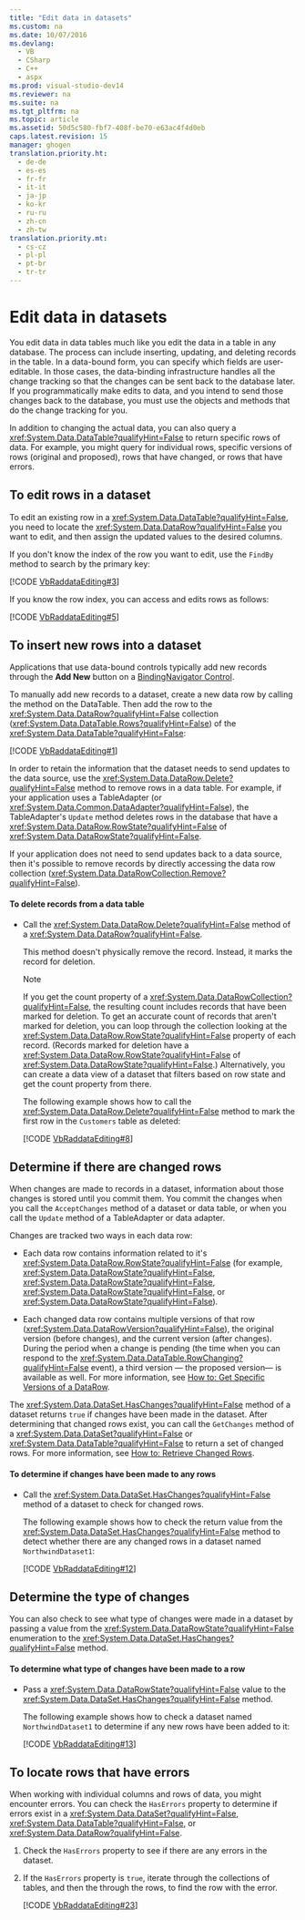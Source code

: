 ```yaml
---
title: "Edit data in datasets"
ms.custom: na
ms.date: 10/07/2016
ms.devlang: 
  - VB
  - CSharp
  - C++
  - aspx
ms.prod: visual-studio-dev14
ms.reviewer: na
ms.suite: na
ms.tgt_pltfrm: na
ms.topic: article
ms.assetid: 50d5c580-fbf7-408f-be70-e63ac4f4d0eb
caps.latest.revision: 15
manager: ghogen
translation.priority.ht: 
  - de-de
  - es-es
  - fr-fr
  - it-it
  - ja-jp
  - ko-kr
  - ru-ru
  - zh-cn
  - zh-tw
translation.priority.mt: 
  - cs-cz
  - pl-pl
  - pt-br
  - tr-tr
---
```

# Edit data in datasets
You edit data in data tables much like you edit the data in a table in any database. The process can include inserting, updating, and deleting records in the table. In a data-bound form, you can specify which fields are user-editable. In those cases, the data-binding infrastructure handles all the change tracking so that the changes can be sent back to the database later. If you programmatically make edits to data, and you intend to send those changes back to the database, you must use the objects and methods that do the change tracking for you.  
  
 In addition to changing the actual data, you can also query a <xref:System.Data.DataTable?qualifyHint=False> to return specific rows of data. For example, you might query for individual rows, specific versions of rows (original and proposed),  rows that have changed, or rows that have errors.  
  
## To edit rows in a dataset  
 To edit an existing row in a <xref:System.Data.DataTable?qualifyHint=False>, you need to locate the <xref:System.Data.DataRow?qualifyHint=False> you want to edit, and then assign the updated values to the desired columns.  
  
 If you don't know the index of the row you want to edit, use the `FindBy` method to search by the primary key:  
  
 [!CODE [VbRaddataEditing#3](../CodeSnippet/VS_Snippets_VBCSharp/VbRaddataEditing#3)]  
  
 If you know the row index, you can access and edits rows as follows:  
  
 [!CODE [VbRaddataEditing#5](../CodeSnippet/VS_Snippets_VBCSharp/VbRaddataEditing#5)]  
  
## To insert new rows into a dataset  
 Applications that use data-bound controls typically add new records through the **Add New** button on a [BindingNavigator Control](../Topic/BindingNavigator%20Control%20\(Windows%20Forms\).md).  
  
 To manually add new records to a dataset, create a new data row by calling the method on the DataTable. Then add the row to the <xref:System.Data.DataRow?qualifyHint=False> collection (<xref:System.Data.DataTable.Rows?qualifyHint=False>) of the <xref:System.Data.DataTable?qualifyHint=False>:  
  
 [!CODE [VbRaddataEditing#1](../CodeSnippet/VS_Snippets_VBCSharp/VbRaddataEditing#1)]  
  
 In order to retain the information that the dataset needs to send updates to the data source, use the <xref:System.Data.DataRow.Delete?qualifyHint=False> method to remove rows in a data table. For example, if your application uses a TableAdapter (or <xref:System.Data.Common.DataAdapter?qualifyHint=False>), the TableAdapter's `Update` method deletes rows in the database that have a <xref:System.Data.DataRow.RowState?qualifyHint=False> of <xref:System.Data.DataRowState?qualifyHint=False>.  
  
 If your application does not need to send updates back to a data source, then it's possible to remove records by directly accessing the data row collection (<xref:System.Data.DataRowCollection.Remove?qualifyHint=False>).  
  
#### To delete records from a data table  
  
-   Call the <xref:System.Data.DataRow.Delete?qualifyHint=False> method of a <xref:System.Data.DataRow?qualifyHint=False>.  
  
     This method doesn't physically remove the record. Instead, it marks the record for deletion.  
  
    > [!NOTE]
    >  If you get the count property of a <xref:System.Data.DataRowCollection?qualifyHint=False>, the resulting count includes records that have been marked for deletion. To get an accurate count of records that aren't marked for deletion, you can loop through the collection looking at the <xref:System.Data.DataRow.RowState?qualifyHint=False> property of each record. (Records marked for deletion have a <xref:System.Data.DataRow.RowState?qualifyHint=False> of <xref:System.Data.DataRowState?qualifyHint=False>.) Alternatively, you can create a data view of a dataset that filters based on row state and get the count property from there.  
  
     The following example shows how to call the <xref:System.Data.DataRow.Delete?qualifyHint=False> method to mark the first row in the `Customers` table as deleted:  
  
     [!CODE [VbRaddataEditing#8](../CodeSnippet/VS_Snippets_VBCSharp/VbRaddataEditing#8)]  
  
## Determine if there are changed rows  
 When changes are made to records in a dataset, information about those changes is stored until you commit them. You commit the changes  when you call the `AcceptChanges` method of a dataset or data table, or when you call the `Update` method of a TableAdapter or data adapter.  
  
 Changes are tracked two ways in each data row:  
  
-   Each data row contains information related to it's <xref:System.Data.DataRow.RowState?qualifyHint=False> (for example, <xref:System.Data.DataRowState?qualifyHint=False>, <xref:System.Data.DataRowState?qualifyHint=False>, <xref:System.Data.DataRowState?qualifyHint=False>, or <xref:System.Data.DataRowState?qualifyHint=False>).  
  
-   Each changed data row contains multiple versions of that row (<xref:System.Data.DataRowVersion?qualifyHint=False>), the original version (before changes), and the current version (after changes). During the period when a change is pending (the time when you can respond to the <xref:System.Data.DataTable.RowChanging?qualifyHint=False> event), a third version — the proposed version— is available as well. For more information, see [How to: Get Specific Versions of a DataRow](../VS_raddata/How-to--Get-Specific-Versions-of-a-DataRow.md).  
  
 The <xref:System.Data.DataSet.HasChanges?qualifyHint=False> method of a dataset returns `true` if changes have been made in the dataset. After determining that changed rows exist, you can call the `GetChanges` method of a <xref:System.Data.DataSet?qualifyHint=False> or <xref:System.Data.DataTable?qualifyHint=False> to return a set of changed rows. For more information, see [How to: Retrieve Changed Rows](../Topic/How%20to:%20Retrieve%20Changed%20Rows.md).  
  
#### To determine if changes have been made to any rows  
  
-   Call the <xref:System.Data.DataSet.HasChanges?qualifyHint=False> method of a dataset to check for changed rows.  
  
     The following example shows how to check the return value from the <xref:System.Data.DataSet.HasChanges?qualifyHint=False> method to detect whether there are any changed rows in a dataset named `NorthwindDataset1`:  
  
     [!CODE [VbRaddataEditing#12](../CodeSnippet/VS_Snippets_VBCSharp/VbRaddataEditing#12)]  
  
## Determine the type of changes  
 You can also check to see what type of changes were made in a dataset by passing a value from the <xref:System.Data.DataRowState?qualifyHint=False> enumeration to the <xref:System.Data.DataSet.HasChanges?qualifyHint=False> method.  
  
#### To determine what type of changes have been made to a row  
  
-   Pass a <xref:System.Data.DataRowState?qualifyHint=False> value to the <xref:System.Data.DataSet.HasChanges?qualifyHint=False> method.  
  
     The following example shows how to check a dataset named `NorthwindDataset1` to determine if any new rows have been added to it:  
  
     [!CODE [VbRaddataEditing#13](../CodeSnippet/VS_Snippets_VBCSharp/VbRaddataEditing#13)]  
  
## To locate rows that have errors  
 When working with individual columns and rows of data, you might encounter errors. You can check the `HasErrors` property to determine if errors exist in a <xref:System.Data.DataSet?qualifyHint=False>, <xref:System.Data.DataTable?qualifyHint=False>, or <xref:System.Data.DataRow?qualifyHint=False>.  
  
1.  Check the `HasErrors` property to see if there are any errors in the dataset.  
  
2.  If the `HasErrors` property is `true`, iterate through the collections of tables, and then the through the rows, to find the row with the error.  
  
     [!CODE [VbRaddataEditing#23](../CodeSnippet/VS_Snippets_VBCSharp/VbRaddataEditing#23)]